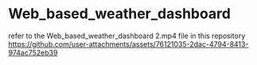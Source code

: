 # Web_based_weather_dashboard

refer to the Web_based_weather_dashboard 2.mp4 file in this repository
https://github.com/user-attachments/assets/76121035-2dac-4794-8413-974ac752eb39
